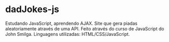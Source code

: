 # dadJokes-js
Estudando JavaScript, aprendendo AJAX. Site que gera piadas aleatoriamente através de uma API. Feito através do curso de JavaScript do John Smilga. Linguagens utilizadas: HTML/CSS/JavaScript.
